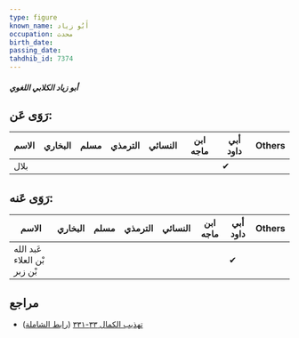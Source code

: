 ```yaml
---
type: figure
known_name: أَبُو زياد
occupation: محدث
birth_date:
passing_date:
tahdhib_id: 7374
---
```

##### أبو زياد الكلابي اللغوي

## رَوَى عَن:
| الاسم | البخاري | مسلم | الترمذي | النسائي | ابن ماجه | أبي داود | Others |
| ----- | ------- | ---- | ------- | ------- | -------- | -------- | ------ |
| بلال  |         |      |         |         |          | ✔        |        |
## رَوَى عَنه:
| الاسم                        | البخاري | مسلم | الترمذي | النسائي | ابن ماجه | أبي داود | Others |
| ---------------------------- | ------- | ---- | ------- | ------- | -------- | -------- | ------ |
| عَبد الله بْن العلاء بْن زبر |         |      |         |         |          | ✔        |        |
## مراجع
- [تهذيب الكمال ٣٣-٣٣١](obsidian://open?vault=Tahdhib-al-Kamal&file=Figures/٧٣٧٤-أبو%20زياد%20الكلابي%20اللغوي) ([رابط الشاملة](https://shamela.ws/book/3722/18002))